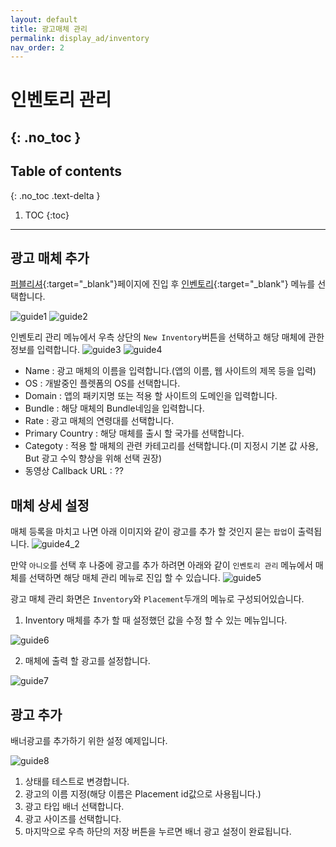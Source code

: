 ```yaml
---
layout: default
title: 광고매체 관리
permalink: display_ad/inventory
nav_order: 2
---
```


# 인벤토리 관리
{: .no_toc }
---
## Table of contents
{: .no_toc .text-delta }

1. TOC
{:toc}
---


## 광고 매체 추가

[퍼블리셔](https://pub.tnkad.net/pub/pub.inventory.user){:target="_blank"}페이지에 진입 후 [인벤토리](https://pub.tnkad.net/pub/pub.inventory.user){:target="_blank"} 메뉴를 선택합니다.



![guide1](/assets/publisher_inventory/publisher_inventory_1.png)
![guide2](/assets/publisher_inventory/publisher_inventory_2.png)

인벤토리 관리 메뉴에서 우측 상단의 `New Inventory`버튼을 선택하고
해당 매체에 관한 정보를 입력합니다.
![guide3](/assets/publisher_inventory/publisher_inventory_3.png)
![guide4](/assets/publisher_inventory/publisher_inventory_4.png)

- Name : 광고 매체의 이름을 입력합니다.(앱의 이름, 웹 사이트의 제목 등을 입력)
- OS : 개발중인 플렛폼의 OS를 선택합니다.
- Domain : 앱의 패키지명 또는 적용 할 사이트의 도메인을 입력합니다.
- Bundle : 해당 매체의 Bundle네임을 입력합니다.
- Rate : 광고 매체의 연령대를 선택합니다.
- Primary Country : 해당 매체를 출시 할 국가를 선택합니다.
- Categoty : 적용 할 매체의 관련 카테고리를 선택합니다.(미 지정시 기본 값 사용, But 광고 수익 향상을 위해 선택 권장)
- 동영상 Callback URL : ??

## 매체 상세 설정
매체 등록을 마치고 나면 아래 이미지와 같이 광고를 추가 할 것인지 묻는 `팝업`이 출력됩니다.
![guide4_2](/assets/publisher_inventory/publisher_inventory_4_2.png)

만약 `아니오`를 선택 후 나중에 광고를 추가 하려면 아래와 같이 `인벤토리 관리` 메뉴에서 매체를 선택하면 해당 매체 관리 메뉴로 진입 할 수 있습니다.
![guide5](/assets/publisher_inventory/publisher_inventory_5.png)


광고 매체 관리 화면은 `Inventory`와 `Placement`두개의 메뉴로 구성되어있습니다.

1. Inventory 매체를 추가 할 때 설정했던 값을 수정 할 수 있는 메뉴입니다.

![guide6](/assets/publisher_inventory/publisher_inventory_6.png)

2. 매체에 출력 할 광고를 설정합니다.

![guide7](/assets/publisher_inventory/publisher_inventory_7.png)

## 광고 추가

배너광고를 추가하기 위한 설정 예제입니다.

![guide8](/assets/publisher_inventory/publisher_inventory_8.png)

1. 상태를 테스트로 변경합니다.
2. 광고의 이름 지정(해당 이름은 Placement id값으로 사용됩니다.)
3. 광고 타입 배너 선택합니다.
4. 광고 사이즈를 선택합니다.
5. 마지막으로 우측 하단의 저장 버튼을 누르면 배너 광고 설정이 완료됩니다.
